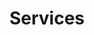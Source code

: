 ---
layout: services
title: Services

image-link: img/services.jpeg

services:
  - heading: Automation
    icon: terminal
    content: Our Subject Matter Experts may help your organization automate using dormant capacity in existing resources

  - heading: Better Consulting
    icon: line-chart
    content: We study the situation and requirements to provide the best tailored solution, no cookie cutter templates here. <a href="https://link.waveapps.com/rn8j9w-jh4qyj">Buy time</a> to learn more.

  - heading: Domain + eMail
    icon: laptop
    content: Hop on over to Pop into our 24/7 <a href="https://sdxdomains.com">One Stop Shop</a> where All Basic Cloud, Domain, E-Mail Functionalities, and Website needs may be purchased on dedicated or shared plans.

  - heading: Virtual PBX
    icon: phone
    content: Our bread and butter is providing <a href="https://link.waveapps.com/5uv7c7-yftq6g">Cloud based Virtual Private Branch Exchange IP communication services.</a> Buy a toll free number to start receiving calls today, or port in your existing number for a seamless migration.

  - heading: Professional Oversight
    icon: video-camera
    content: Vetting vendors or evaluating engineers can be challenging, let our ethical experts act as your trusted advocates.
  - heading: Virtual CXO
    icon: briefcase
    content: Leverage decades of experience without retaining the associated payroll by consuming leadership insights on an as needed basis.
  - heading: Party
    icon: futbol-o
    content: Given the opportunity we will play foosball with you at an event.
---